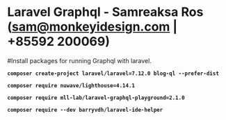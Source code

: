 # Laravel Graphql - Samreaksa Ros (sam@monkeyidesign.com | +85592 200069)

#Install packages for running Graphql with laravel.

**`composer create-project laravel/laravel=7.12.0 blog-ql --prefer-dist`**

**`composer require nuwave/lighthouse=4.14.1`**

**`composer require mll-lab/laravel-graphql-playground=2.1.0`**

**`composer require --dev barryvdh/laravel-ide-helper`**
